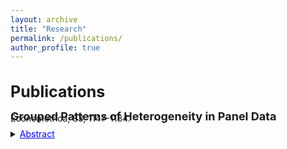 ```yaml
---
layout: archive
title: "Research"
permalink: /publications/
author_profile: true
---
```



**<span style="font-size: 25px; line-height: 1.5;">Publications </span>** 
---
**<span style="font-size: 18px; line-height: 0.3;">Grouped Patterns of Heterogeneity in Panel Data</span>** 
<span style="line-height: 0.2;">Econometrica, 83, 1147-1184.</span>

<details>
  <summary><span style="color:blue; text-decoration:underline; font-size: 14px; line-height: 0.2;">Abstract</span></summary>
  <p style="font-size: 14px;">This paper introduces time-varying grouped patterns of heterogeneity in linear panel data models. A distinctive feature of our approach is that group membership is left unrestricted. We estimate the parameters of the model using a “grouped fixed-effects” estimator that minimizes a least squares criterion with respect to all possible groupings of the cross-sectional units. Recent advances in the clustering literature allow for fast and efficient computation. We provide conditions under which our estimator is consistent as both dimensions of the panel tend to infinity, and we develop inference methods. Finally, we allow for grouped patterns of unobserved heterogeneity in the study of the link between income and democracy across countries.</p>
</details>

